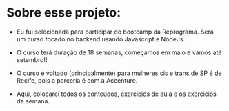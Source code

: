 # Sobre esse projeto:

- Eu fui selecionada para participar do bootcamp da Reprograma. Será um curso focado no backend usando Javascript e NodeJs. 

- O curso terá duração de 18 semanas, começamos em maio e vamos até setembro!!

- O curso é voltado (principalmente) para mulheres cis e trans de SP é de Recife, pois a parceria é com a Accenture. 

- Aqui, colocarei todos os conteúdos, exercicios de aula e os exercicios da semana.